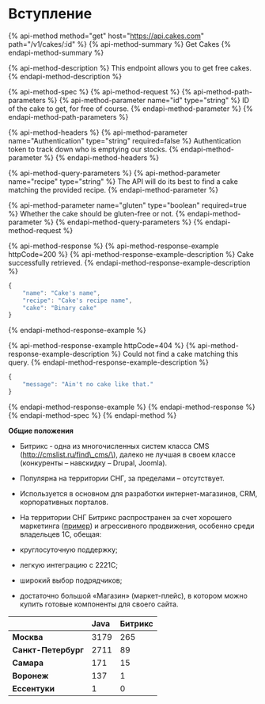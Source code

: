 # Вступление

{% api-method method="get" host="https://api.cakes.com" path="/v1/cakes/:id" %}
{% api-method-summary %}
Get Cakes
{% endapi-method-summary %}

{% api-method-description %}
This endpoint allows you to get free cakes.
{% endapi-method-description %}

{% api-method-spec %}
{% api-method-request %}
{% api-method-path-parameters %}
{% api-method-parameter name="id" type="string" %}
ID of the cake to get, for free of course.
{% endapi-method-parameter %}
{% endapi-method-path-parameters %}

{% api-method-headers %}
{% api-method-parameter name="Authentication" type="string" required=false %}
Authentication token to track down who is emptying our stocks.
{% endapi-method-parameter %}
{% endapi-method-headers %}

{% api-method-query-parameters %}
{% api-method-parameter name="recipe" type="string" %}
The API will do its best to find a cake matching the provided recipe.
{% endapi-method-parameter %}

{% api-method-parameter name="gluten" type="boolean" required=true %}
Whether the cake should be gluten-free or not.
{% endapi-method-parameter %}
{% endapi-method-query-parameters %}
{% endapi-method-request %}

{% api-method-response %}
{% api-method-response-example httpCode=200 %}
{% api-method-response-example-description %}
Cake successfully retrieved.
{% endapi-method-response-example-description %}

```javascript
{
    "name": "Cake's name",
    "recipe": "Cake's recipe name",
    "cake": "Binary cake"
}
```
{% endapi-method-response-example %}

{% api-method-response-example httpCode=404 %}
{% api-method-response-example-description %}
Could not find a cake matching this query.
{% endapi-method-response-example-description %}

```javascript
{
    "message": "Ain't no cake like that."
}
```
{% endapi-method-response-example %}
{% endapi-method-response %}
{% endapi-method-spec %}
{% endapi-method %}

**Общие положения**

-  Битрикс ­­‑ одна из многочисленных систем класса CMS \(http://cmslist.ru/find\_cms/\), далеко не лучшая в своем классе \(конкуренты – навскидку – Drupal, Joomla\).  

- Популярна на территории СНГ, за пределами – отсутствует.

- Используется в основном для разработки интернет-магазинов, CRM, корпоративных порталов.

- На территории СНГ  Битрикс распространен за счет хорошего маркетинга \([пример](https://www.slideshare.net/bitrixcms1/ss-53642120)\) и агрессивного продвижения, особенно среди владельцев 1С, обещая:

- круглосуточную поддержку;

- легкую интеграцию с 2221С;

- широкий выбор подрядчиков;

- достаточно большой «Магазин» \(маркет-плейс\), в котором можно купить готовые компоненты для своего сайта.

|  | **Java** | **Битрикс** |
| :--- | :--- | :--- |
| **Москва** | 3179 | 265 |
| **Санкт-Петербург** | 2711 | 89 |
| **Самара** | 171 | 15 |
| **Воронеж** | 137 | 1 |
| **Eссентуки** | 1 | 0 |




